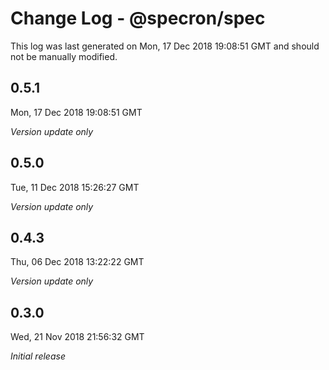 # Change Log - @specron/spec

This log was last generated on Mon, 17 Dec 2018 19:08:51 GMT and should not be manually modified.

## 0.5.1
Mon, 17 Dec 2018 19:08:51 GMT

*Version update only*

## 0.5.0
Tue, 11 Dec 2018 15:26:27 GMT

*Version update only*

## 0.4.3
Thu, 06 Dec 2018 13:22:22 GMT

*Version update only*

## 0.3.0
Wed, 21 Nov 2018 21:56:32 GMT

*Initial release*


